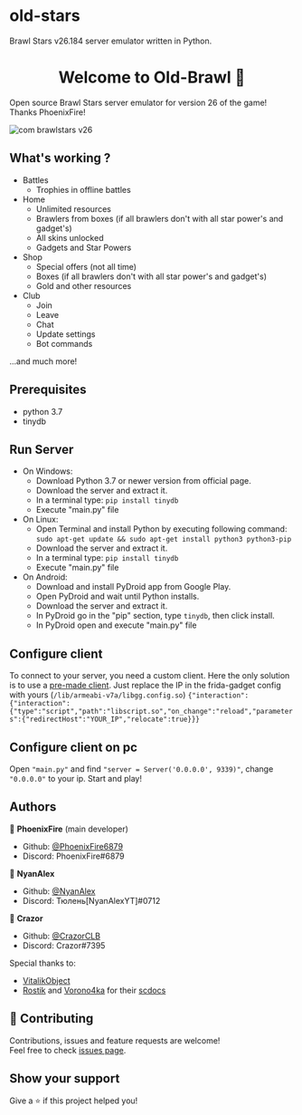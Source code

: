 # old-stars
Brawl Stars v26.184 server emulator written in Python.
<h1 align="center">Welcome to Old-Brawl 👋</h1>

Open source Brawl Stars server emulator for version 26 of the game! Thanks PhoenixFire!

![com brawlstars v26](https://user-images.githubusercontent.com/85035681/143640243-740eda83-d03d-4dd4-82c7-44d8926201c0.png)

## What's working ?
- Battles
  - Trophies in offline battles
- Home
  - Unlimited resources
  - Brawlers from boxes (if all brawlers don't with all star power's and gadget's)
  - All skins unlocked
  - Gadgets and Star Powers
- Shop
  - Special offers (not all time)
  - Boxes (if all brawlers don't with all star power's and gadget's)
  - Gold and other resources 
- Club
  - Join
  - Leave
  - Chat
  - Update settings
  - Bot commands

...and much more!


## Prerequisites

- python 3.7
- tinydb



## Run Server
- On Windows:
    - Download Python 3.7 or newer version from official page.
    - Download the server and extract it.
    - In a terminal type: ```pip install tinydb```
    - Execute "main.py" file
- On Linux:
    - Open Terminal and install Python by executing following command:
    ```sudo apt-get update && sudo apt-get install python3 python3-pip```
    - Download the server and extract it.
    - In a terminal type: ```pip install tinydb```
    - Execute "main.py" file
- On Android:
    - Download and install PyDroid app from Google Play.
    - Open PyDroid and wait until Python installs.
    - Download the server and extract it.
    - In PyDroid go in the "pip" section, type ```tinydb```, then click install.
    - In PyDroid open and execute "main.py" file


## Configure client
To connect to your server, you need a custom client. Here the only solution is to use a [pre-made client](https://mega.nz/file/vSIDFKaT#pDdGFkevXwp_3LP1wW1wtj23Gj2aADZwzfXAAI8JEs8). Just replace the IP in the frida-gadget config with yours (```/lib/armeabi-v7a/libgg.config.so```) ```{"interaction":{"interaction":{"type":"script","path":"libscript.so","on_change":"reload","parameters":{"redirectHost":"YOUR_IP","relocate":true}}}```

## Configure client on pc
Open ```"main.py"``` and find ```"server = Server('0.0.0.0', 9339)"```, change ```"0.0.0.0"``` to your ip. Start and play!

## Authors

👤 **PhoenixFire** (main developer)

* Github: [@PhoenixFire6879](https://github.com/PhoenixFire6879)
* Discord: PhoenixFire#6879

👤 **NyanAlex**
* Github: [@NyanAlex](https://github.com/NyanAlex)
* Discord: Тюлень[NyanAlexYT]#0712

👤 **Crazor**

* Github: [@CrazorCLB](https://github.com/CrazorCLB)
* Discord: Crazor#7395

Special thanks to:
- [VitalikObject](https://github.com/VitalikObject)
- [Rostik](https://github.com/RostikDevv) and [Vorono4ka](https://github.com/Vorono4ka) for their [scdocs](https://github.com/RostikDevv/scdocs)


## 🤝 Contributing

Contributions, issues and feature requests are welcome!<br />Feel free to check [issues page](https://github.com/NyanAlex/old-stars/issues).

## Show your support

Give a ⭐️ if this project helped you!
